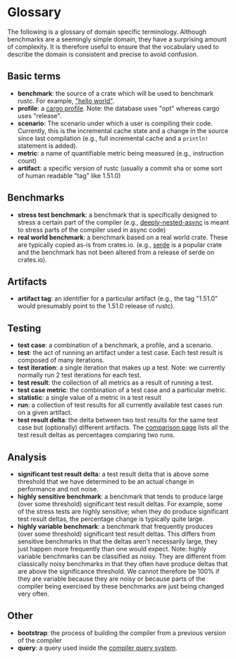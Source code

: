 # Glossary

The following is a glossary of domain specific terminology. Although benchmarks are a seemingly simple domain, they have a surprising amount of complexity. It is therefore useful to ensure that the vocabulary used to describe the domain is consistent and precise to avoid confusion. 

## Basic terms

* **benchmark**: the source of a crate which will be used to benchmark rustc. For example, ["hello world"](https://github.com/rust-lang/rustc-perf/tree/master/collector/benchmarks/helloworld).
* **profile**: a [cargo profile](https://doc.rust-lang.org/cargo/reference/profiles.html). Note: the database uses "opt" whereas cargo uses "release". 
* **scenario**: The scenario under which a user is compiling their code. Currently, this is the incremental cache state and a change in the source since last compilation (e.g., full incremental cache and a `println!` statement is added).  
* **metric**: a name of quantifiable metric being measured (e.g., instruction count)
* **artifact**: a specific version of rustc (usually a commit sha or some sort of human readable "tag" like 1.51.0)

## Benchmarks

* **stress test benchmark**: a benchmark that is specifically designed to stress a certain part of the compiler (e.g., [deeply-nested-async](https://github.com/rust-lang/rustc-perf/tree/master/collector/benchmarks/deeply-nested-async) is meant to stress parts of the compiler used in async code)
* **real world benchmark**: a benchmark based on a real world crate. These are typically copied as-is from crates.io. (e.g., [serde](https://github.com/rust-lang/rustc-perf/tree/master/collector/benchmarks/serde) is a popular crate and the benchmark has not been altered from a release of serde on crates.io). 

## Artifacts

* **artifact tag**: an identifier for a particular artifact (e.g., the tag "1.51.0" would presumably point to the 1.51.0 release of rustc).

## Testing 

* **test case**: a combination of a benchmark, a profile, and a scenario.
* **test**: the act of running an artifact under a test case. Each test result is composed of many iterations.
* **test iteration**: a single iteration that makes up a test. Note: we currently normally run 2 test iterations for each test. 
* **test result**: the collection of all metrics as a result of running a test. 
* **test case metric**: the combination of a test case and a particular metric.
* **statistic**: a single value of a metric in a test result
* **run**: a collection of test results for all currently available test cases run on a given artifact. 
* **test result delta**: the delta between two test results for the same test case but (optionally) different artifacts. The [comparison page](https://perf.rust-lang.org/compare.html) lists all the test result deltas as percentages comparing two runs.  

## Analysis

* **significant test result delta**: a test result delta that is above some threshold that we have determined to be an actual change in performance and not noise. 
* **highly sensitive benchmark**: a benchmark that tends to produce large (over some threshold) significant test result deltas. For example, some of the stress tests are highly sensitive; when they do produce significant test result deltas, the percentage change is typically quite large. 
* **highly variable benchmark**: a benchmark that frequently produces (over some threshold) significant test result deltas. This differs from sensitive benchmarks in that the deltas aren't necessarily large, they just happen more frequently than one would expect.  Note: highly variable benchmarks can be classified as noisy. They are different from classically noisy benchmarks in that they often have produce deltas that are above the significance threshold. We cannot therefore be 100% if they are variable because they are noisy or because parts of the compiler being exercised by these benchmarks are just being changed very often. 

## Other 

* **bootstrap**: the process of building the compiler from a previous version of the compiler
* **query**: a query used inside the [compiler query system](https://rustc-dev-guide.rust-lang.org/overview.html#queries).